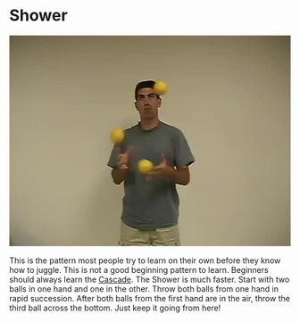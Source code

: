 # Shower

![Shower](/site/videos/poster/shower.jpg)

This is the pattern most people try to learn on their own before they know how to juggle. This is not a good beginning pattern to learn. Beginners should always learn the [Cascade](cascade.md). The Shower is much faster. Start with two balls in one hand and one in the other. Throw both balls from one hand in rapid succession. After both balls from the first hand are in the air, throw the third ball across the bottom. Just keep it going from here!

